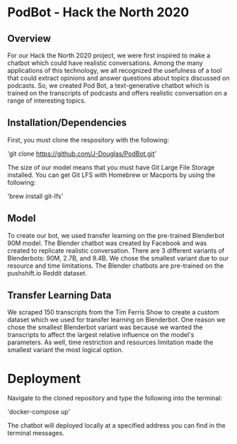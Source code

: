 #  PodBot - Hack the North 2020

## Overview

For our Hack the North 2020 project, we were first inspired to make a chatbot which could have realistic conversations. Among the many applications of this technology, we all recognized the usefulness of a tool that could extract opinions and answer questions about topics discussed on podcasts. So, we created Pod Bot, a text-generative chatbot which is trained on the transcripts of podcasts and offers realistic conversation on a range of interesting topics.

## Installation/Dependencies

First, you must clone the respository with the following:

'git clone https://github.com/J-Douglas/PodBot.git'

The size of our model means that you must have Git Large File Storage installed. You can get Git LFS with Homebrew or Macports by using the following:

'brew install git-lfs'

## Model

To create our bot, we used transfer learning on the pre-trained Blenderbot 90M model. The Blender chatbot was created by Facebook and was created to replicate realistic conversation. There are 3 different variants of Blenderbots: 90M, 2.7B, and 9.4B. We chose the smallest variant due to our resource and time limitations. The Blender chatbots are pre-trained on the pushshift.io Reddit dataset.

## Transfer Learning Data

We scraped 150 transcripts from the Tim Ferris Show to create a custom dataset which we used for transfer learning on Blenderbot. One reason we chose the smallest Blenderbot variant was because we wanted the transcripts to affect the largest relative influence on the model's parameters. As well, time restriction and resources limitation made the smallest variant the most logical option.

# Deployment

Navigate to the cloned repository and type the following into the terminal:

'docker-compose up'

The chatbot will deployed locally at a specified address you can find in the terminal messages.
